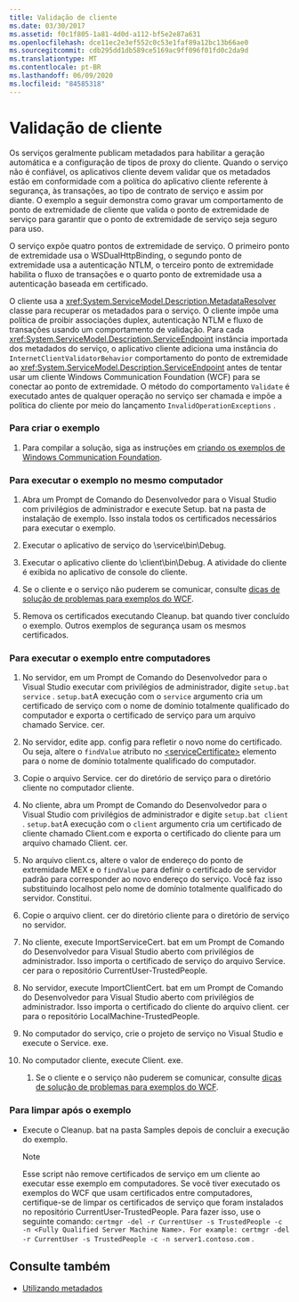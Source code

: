 ```yaml
---
title: Validação de cliente
ms.date: 03/30/2017
ms.assetid: f0c1f805-1a81-4d0d-a112-bf5e2e87a631
ms.openlocfilehash: dce11ec2e3ef552c0c53e1faf89a12bc13b66ae0
ms.sourcegitcommit: cdb295dd1db589ce5169ac9ff096f01fd0c2da9d
ms.translationtype: MT
ms.contentlocale: pt-BR
ms.lasthandoff: 06/09/2020
ms.locfileid: "84585318"
---
```

# <a name="client-validation"></a>Validação de cliente
Os serviços geralmente publicam metadados para habilitar a geração automática e a configuração de tipos de proxy do cliente. Quando o serviço não é confiável, os aplicativos cliente devem validar que os metadados estão em conformidade com a política do aplicativo cliente referente à segurança, às transações, ao tipo de contrato de serviço e assim por diante. O exemplo a seguir demonstra como gravar um comportamento de ponto de extremidade de cliente que valida o ponto de extremidade de serviço para garantir que o ponto de extremidade de serviço seja seguro para uso.  
  
 O serviço expõe quatro pontos de extremidade de serviço. O primeiro ponto de extremidade usa o WSDualHttpBinding, o segundo ponto de extremidade usa a autenticação NTLM, o terceiro ponto de extremidade habilita o fluxo de transações e o quarto ponto de extremidade usa a autenticação baseada em certificado.  
  
 O cliente usa a <xref:System.ServiceModel.Description.MetadataResolver> classe para recuperar os metadados para o serviço. O cliente impõe uma política de proibir associações duplex, autenticação NTLM e fluxo de transações usando um comportamento de validação. Para cada <xref:System.ServiceModel.Description.ServiceEndpoint> instância importada dos metadados do serviço, o aplicativo cliente adiciona uma instância do `InternetClientValidatorBehavior` comportamento do ponto de extremidade ao <xref:System.ServiceModel.Description.ServiceEndpoint> antes de tentar usar um cliente Windows Communication Foundation (WCF) para se conectar ao ponto de extremidade. O método do comportamento `Validate` é executado antes de qualquer operação no serviço ser chamada e impõe a política do cliente por meio do lançamento `InvalidOperationExceptions` .  
  
### <a name="to-build-the-sample"></a>Para criar o exemplo  
  
1. Para compilar a solução, siga as instruções em [criando os exemplos de Windows Communication Foundation](building-the-samples.md).  
  
### <a name="to-run-the-sample-on-the-same-computer"></a>Para executar o exemplo no mesmo computador  
  
1. Abra um Prompt de Comando do Desenvolvedor para o Visual Studio com privilégios de administrador e execute Setup. bat na pasta de instalação de exemplo. Isso instala todos os certificados necessários para executar o exemplo.  
  
2. Executar o aplicativo de serviço do \service\bin\Debug.  
  
3. Executar o aplicativo cliente do \client\bin\Debug. A atividade do cliente é exibida no aplicativo de console do cliente.  
  
4. Se o cliente e o serviço não puderem se comunicar, consulte [dicas de solução de problemas para exemplos do WCF](https://docs.microsoft.com/previous-versions/dotnet/netframework-3.5/ms751511(v=vs.90)).  
  
5. Remova os certificados executando Cleanup. bat quando tiver concluído o exemplo. Outros exemplos de segurança usam os mesmos certificados.  
  
### <a name="to-run-the-sample-across-computers"></a>Para executar o exemplo entre computadores  
  
1. No servidor, em um Prompt de Comando do Desenvolvedor para o Visual Studio executar com privilégios de administrador, digite `setup.bat service` . `setup.bat`A execução com o `service` argumento cria um certificado de serviço com o nome de domínio totalmente qualificado do computador e exporta o certificado de serviço para um arquivo chamado Service. cer.  
  
2. No servidor, edite app. config para refletir o novo nome do certificado. Ou seja, altere o `findValue` atributo no [\<serviceCertificate>](../../configure-apps/file-schema/wcf/servicecertificate-of-clientcredentials-element.md) elemento para o nome de domínio totalmente qualificado do computador.  
  
3. Copie o arquivo Service. cer do diretório de serviço para o diretório cliente no computador cliente.  
  
4. No cliente, abra um Prompt de Comando do Desenvolvedor para o Visual Studio com privilégios de administrador e digite `setup.bat client` . `setup.bat`A execução com o `client` argumento cria um certificado de cliente chamado Client.com e exporta o certificado do cliente para um arquivo chamado Client. cer.  
  
5. No arquivo client.cs, altere o valor de endereço do ponto de extremidade MEX e o `findValue` para definir o certificado de servidor padrão para corresponder ao novo endereço do serviço. Você faz isso substituindo localhost pelo nome de domínio totalmente qualificado do servidor. Constitui.  
  
6. Copie o arquivo client. cer do diretório cliente para o diretório de serviço no servidor.  
  
7. No cliente, execute ImportServiceCert. bat em um Prompt de Comando do Desenvolvedor para Visual Studio aberto com privilégios de administrador. Isso importa o certificado de serviço do arquivo Service. cer para o repositório CurrentUser-TrustedPeople.  
  
8. No servidor, execute ImportClientCert. bat em um Prompt de Comando do Desenvolvedor para Visual Studio aberto com privilégios de administrador. Isso importa o certificado do cliente do arquivo client. cer para o repositório LocalMachine-TrustedPeople.  
  
9. No computador do serviço, crie o projeto de serviço no Visual Studio e execute o Service. exe.  
  
10. No computador cliente, execute Client. exe.  
  
    1. Se o cliente e o serviço não puderem se comunicar, consulte [dicas de solução de problemas para exemplos do WCF](https://docs.microsoft.com/previous-versions/dotnet/netframework-3.5/ms751511(v=vs.90)).  
  
### <a name="to-clean-up-after-the-sample"></a>Para limpar após o exemplo  
  
- Execute o Cleanup. bat na pasta Samples depois de concluir a execução do exemplo.  
  
    > [!NOTE]
    > Esse script não remove certificados de serviço em um cliente ao executar esse exemplo em computadores. Se você tiver executado os exemplos do WCF que usam certificados entre computadores, certifique-se de limpar os certificados de serviço que foram instalados no repositório CurrentUser-TrustedPeople. Para fazer isso, use o seguinte comando: `certmgr -del -r CurrentUser -s TrustedPeople -c -n <Fully Qualified Server Machine Name>. For example: certmgr -del -r CurrentUser -s TrustedPeople -c -n server1.contoso.com` .  
  
## <a name="see-also"></a>Consulte também

- [Utilizando metadados](../feature-details/using-metadata.md)
